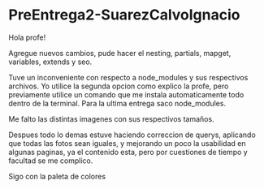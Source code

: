 # PreEntrega2-SuarezCalvoIgnacio

Hola profe! 

Agregue nuevos cambios, pude hacer el nesting, partials, mapget, variables, extends y seo.

Tuve un inconveniente con respecto a node_modules y sus respectivos archivos. Yo utilice la segunda opcion como explico la profe, pero previamente utilice un comando que me instala automaticamente todo dentro de la terminal. Para la ultima entrega saco node_modules. 

Me falto las distintas imagenes con sus respectivos tamaños. 

Despues todo lo demas estuve haciendo correccion de querys, aplicando que todas las fotos sean iguales, y mejorando un poco la usabilidad en algunas paginas, ya el contenido esta, pero por cuestiones de  tiempo y facultad se me complico. 

Sigo con la paleta de colores 




